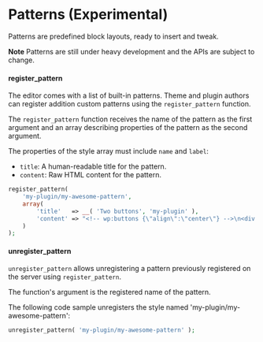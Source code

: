 # Patterns (Experimental)

Patterns are predefined block layouts, ready to insert and tweak. 

**Note** Patterns are still under heavy development and the APIs are subject to change.

#### register_pattern

The editor comes with a list of built-in patterns. Theme and plugin authors can register addition custom patterns using the `register_pattern` function.

The `register_pattern` function receives the name of the pattern as the first argument and an array describing properties of the pattern as the second argument.

The properties of the style array must include `name` and `label`: 
 - `title`: A human-readable title for the pattern.
 - `content`: Raw HTML content for the pattern.

```php
register_pattern(
    'my-plugin/my-awesome-pattern',
    array(
		'title'   => __( 'Two buttons', 'my-plugin' ),
        'content' => "<!-- wp:buttons {\"align\":\"center\"} -->\n<div class=\"wp-block-buttons aligncenter\"><!-- wp:button {\"backgroundColor\":\"very-dark-gray\",\"borderRadius\":0} -->\n<div class=\"wp-block-button\"><a class=\"wp-block-button__link has-background has-very-dark-gray-background-color no-border-radius\">" . esc_html__( 'Button One', 'my-plugin' ) . "</a></div>\n<!-- /wp:button -->\n\n<!-- wp:button {\"textColor\":\"very-dark-gray\",\"borderRadius\":0,\"className\":\"is-style-outline\"} -->\n<div class=\"wp-block-button is-style-outline\"><a class=\"wp-block-button__link has-text-color has-very-dark-gray-color no-border-radius\">" . esc_html__( 'Button Two', 'my-plugin' ) . "</a></div>\n<!-- /wp:button --></div>\n<!-- /wp:buttons -->",
    )
);
```

#### unregister_pattern

`unregister_pattern` allows unregistering a pattern previously registered on the server using `register_pattern`.

The function's argument is the registered name of the pattern.

The following code sample unregisters the style named 'my-plugin/my-awesome-pattern':

```php
unregister_pattern( 'my-plugin/my-awesome-pattern' );
```
